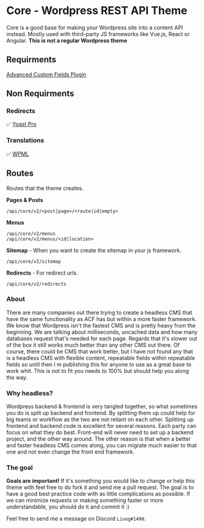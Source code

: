 # Core - Wordpress REST API Theme
Core is a good base for making your Wordpress site into a content API instead. Mostly used with third-party JS frameworks like Vue.js, React or Angular. **This is not a regular Wordpress theme**

## Requirments 

[Advanced Custom Fields Plugin](https://www.advancedcustomfields.com/)

## Non Requirments 

### Redirects

:white_check_mark: [Yoast Pro](https://yoast.com/)

### Translations

:white_check_mark: [WPML](https://wpml.org/) 

## Routes
Routes that the theme creates.

**Pages & Posts**
```
/api/core/v2/<post|page>/<route|id|empty>
```
**Menus**
```
/api/core/v2/menus
/api/core/v2/menus/<id|location>
```
**Sitemap** - When you want to create the sitemap in your js framework.
```
/api/core/v2/sitemap
```
**Redirects** - For redirect urls.
```
/api/core/v2/redirects
```

### About

There are many companies out there trying to create a headless CMS that have the same functionality as ACF has but within a more faster framework. We know that Wordpress isn't the fastest CMS and is pretty heavy from the beginning. We are talking about milliseconds, uncached data and how many databases request that's needed for each page. Regards that it's slower out of the box it still works much better than any other CMS out there. Of course, there could be CMS that work better, but I have not found any that is a headless CMS with flexible content, repeatable fields within repeatable fields so until then I m publishing this for anyone to use as a great base to work whit. This is not to fit you needs to 100% but should help you along the way.

### Why headless?
Wordpress backend & frontend is very tangled together, so what sometimes you do is split up backend and frontend. By splitting them up could help for big teams or workflow as the two are not reliant on each other. Splitting up frontend and backend code is excellent for several reasons. Each party can focus on what they do best. Front-end will never need to set up a backend project, and the other way around. The other reason is that when a better and faster headless CMS comes along, you can migrate much easier to that one and not even change the front end framework.

### The goal
**Goals are important!** If it's something you would like to change or help this theme with feel free to do fork it and send me a pull request. The goal is to have a good best practice code with as little complications as possible. If we can minimize requests or making something faster or more understandable, you should do it and commit it :)

Feel free to send me a message on Discord `Livog#1490`.
